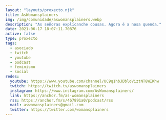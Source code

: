 ```yaml
---
layout: "layouts/proxecto.njk"
title: AsWomansplainers
img: /img/comunidade/aswomansplainers.webp
description: "As señoras explícanche cousas. Agora é a nosa quenda."
date: 2021-06-17 18:07:11.70876
active: false
type: proxecto
tags:
  - asociado
  - twitch
  - youtube
  - podcast
  - feminismo
  - social
redes:
  youtube: https://www.youtube.com/channel/UC9q1hbJDbloViztNT8WIKhw
  twitch: https://twitch.tv/aswomansplainers
  instagram: https://www.instagram.com/AsWomansplainers/
  link: https://anchor.fm/as-womansplainers
  rss: https://anchor.fm/s/4b7891a0/podcast/rss
  mail: aswomansplainers@gmail.com
  twitter: https://twitter.com/womansplainers
---
```


